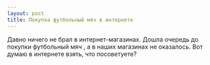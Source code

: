 ```yaml
---
layout: post 
title: Покупка футбольный мяч в интернете 
--- 
```

Давно ничего не брал в интернет-магазинах. Дошла очередь до покупки футбольный мяч , а в наших магазинах не оказалось. Вот думаю в интернете взять, что посоветуете?